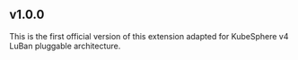 <!---
Please do not delete this line of version tag
RELEASE_MARK v4.1.0 RELEASE_MARK
Please do not delete this line of version tag
-->
## v1.0.0

This is the first official version of this extension adapted for KubeSphere v4 LuBan pluggable architecture.

